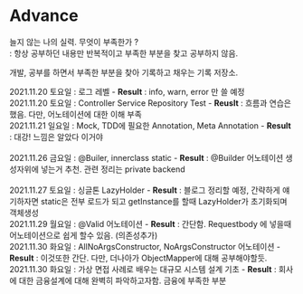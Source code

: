 # Advance 
 
늘지 않는 나의 실력. 무엇이 부족한가 ? <br>
: 항상 공부하던 내용만 반복적이고 부족한 부분을 찾고 공부하지 않음.

개발, 공부를 하면서 부족한 부분을 찾아 기록하고 채우는 기록 저장소.

2021.11.20 토요일 : 로그 레벨 - **Result** : info, warn, error 만 쓸 예정 <br>
2021.11.20 토요일 : Controller Service Repository Test - **Reuslt** : 흐름과 연습은 했음. 다만, 어노테이션에 대한 이해 부족 <br>
2021.11.21 일요일 : Mock, TDD에 필요한 Annotation, Meta Annotation - **Result** : 대강! 느낌은 알았다 이거야 <br>  
2021.11.26 금요일 : @Builer, innerclass static - **Result** :  @Builder 어노테이션 생성자위에 넣는거 추천. 관련 정리는 private backend<br>  
2021.11.27 토요일 : 싱글톤 LazyHolder - **Result** : 블로그 정리할 예정, 간략하게 얘기하자면 static은 전부 로드가 되고 getInstance를 할때 LazyHolder가 초기화되며 객체생성 <br>
2021.11.29 월요일 : @Valid 어노테이션 - **Result** :  간단함. Requestbody 에 넣을때 어노테이션으로 쉽게 할수 있음. (의존성추가)<br>
2021.11.30 화요일 : AllNoArgsConstructor, NoArgsConstructor 어노테이션 - **Result** :  이것또한 간단. 다만, 더나아가 ObjectMapper에 대해 공부해야할듯.<br>
2021.11.30 화요일 : 가상 면접 사례로 배우는 대규모 시스템 설계 기초 - **Result** : 회사에 대한 금융설계에 대해 완벽히 파악하고자함. 금융에 부족한 부분  <br>
